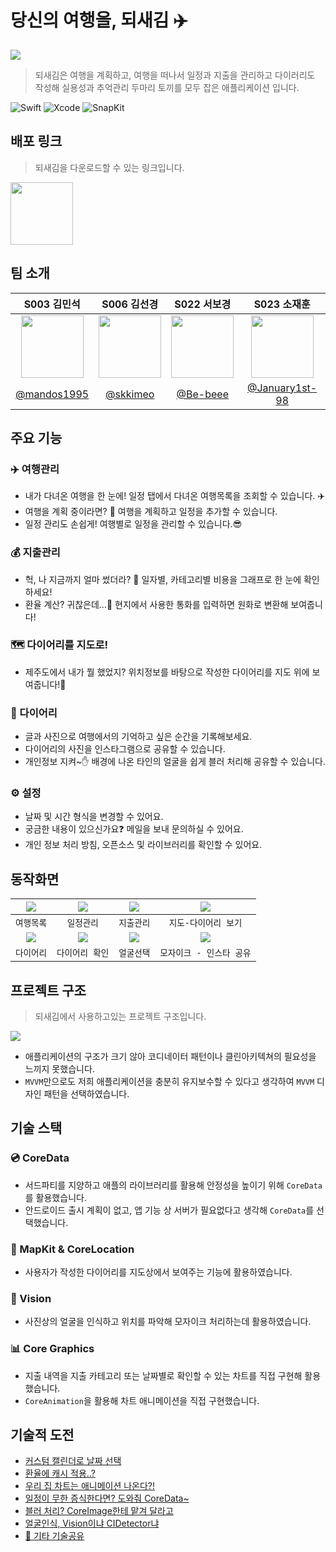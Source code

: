 # 당신의 여행을, 되새김 ✈️

<img src="https://user-images.githubusercontent.com/76734067/207257347-98c2c9e4-013f-4132-8029-99bbaa743d73.png">

> 되새김은 여행을 계획하고, 여행을 떠나서 일정과 지출을 관리하고 다이러리도 작성해 실용성과 추억관리 두마리 토끼를 모두 잡은 애플리케이션 입니다.

![Swift](https://img.shields.io/badge/swift-v5.7-orange?logo=swift) 
![Xcode](https://img.shields.io/badge/xcode-v14.0-blue?logo=xcode)
![SnapKit](https://img.shields.io/badge/SnapKit-v14.0-green)

## 배포 링크

> 되새김을 다운로드할 수 있는 링크입니다.

<a href="https://apps.apple.com/kr/app/%EB%90%98%EC%83%88%EA%B9%80/id6444737875">
  <img width="100" src="https://user-images.githubusercontent.com/76734067/207779701-cd44d8b6-d3eb-473d-86f6-50fc0f439374.png">
</a>

## 팀 소개

|S003 김민석|S006 김선경|S022 서보경|S023 소재훈|
|:-:|:-:|:-:|:-:|
|<img src="https://avatars.githubusercontent.com/u/77199797?v=4" width=100>|<img src="https://avatars.githubusercontent.com/u/81314063?v=4" width=100>|<img src="https://avatars.githubusercontent.com/u/50136980?v=4" width=100>|<img src="https://avatars.githubusercontent.com/u/76734067?v=4" width=100>|
|[@mandos1995](https://github.com/mandos1995)|[@skkimeo](https://github.com/skkimeo)|[@Be-beee](https://github.com/Be-beee)|[@January1st-98](https://github.com/January1st-98)|

## 주요 기능

### ✈️ 여행관리
- 내가 다녀온 여행을 한 눈에! 일정 탭에서 다녀온 여행목록을 조회할 수 있습니다. ✈️
- 여행을 계획 중이라면? 👀 여행을 계획하고 일정을 추가할 수 있습니다.
- 일정 관리도 손쉽게! 여행별로 일정을 관리할 수 있습니다.😎

### 💰 지출관리
- 헉, 나 지금까지 얼마 썼더라? 🤑 일자별, 카테고리별 비용을 그래프로 한 눈에 확인하세요!
- 환율 계산? 귀찮은데…🫤 현지에서 사용한 통화를 입력하면 원화로 변환해 보여줍니다!

### 🗺 다이어리를 지도로!
- 제주도에서 내가 뭘 했었지? 위치정보를 바탕으로 작성한 다이어리를 지도 위에 보여줍니다!📍

### 📝 다이어리
- 글과 사진으로 여행에서의 기억하고 싶은 순간을 기록해보세요.
- 다이어리의 사진을 인스타그램으로 공유할 수 있습니다.
- 개인정보 지켜~✋ 배경에 나온 타인의 얼굴을 쉽게 블러 처리해 공유할 수 있습니다.

### ⚙️ 설정
- 날짜 및 시간 형식을 변경할 수 있어요.
- 궁금한 내용이 있으신가요❓ 메일을 보내 문의하실 수 있어요.
- 개인 정보 처리 방침, 오픈소스 및 라이브러리를 확인할 수 있어요.

## 동작화면

|<img src="https://user-images.githubusercontent.com/76734067/207781971-47476431-72ef-4129-b9af-e3272b98fb3e.png">|<img src="https://user-images.githubusercontent.com/76734067/207781978-678f5dd3-d284-4954-81f2-ade9d3ac3f97.png">|<img src="https://user-images.githubusercontent.com/76734067/207781979-eff40a32-937d-449a-8950-af2416a9450b.png">|<img src="https://user-images.githubusercontent.com/76734067/207781983-91bcaf7d-8bef-4778-b20c-3f73260a8acd.png">|
|:-:|:-:|:-:|:-:|
|`여행목록`|`일정관리`|`지출관리`|`지도-다이어리 보기`|
|<img src="https://user-images.githubusercontent.com/76734067/207781984-cf015692-8754-40d5-b097-1ad2260fee75.png">|<img src="https://user-images.githubusercontent.com/76734067/207781987-f29f289c-652e-48bb-93cd-dda38d6117f8.png">|<img src="https://user-images.githubusercontent.com/76734067/207781989-1b64e17f-4c44-4f08-84e4-a8bd990c7cf4.png">|<img src="https://user-images.githubusercontent.com/76734067/207781991-3fa9e5aa-75f2-42f4-9100-808d48b8f3fa.png">|
|`다이어리`|`다이어리 확인`|`얼굴선택`|`모자이크 - 인스타 공유`|

## 프로젝트 구조

> 되새김에서 사용하고있는 프로젝트 구조입니다.

<img src="https://user-images.githubusercontent.com/76734067/207780104-3a489812-6340-46bd-8087-56a2bd7cb229.png">

- 애플리케이션의 구조가 크기 않아 코디네이터 패턴이나 클린아키텍쳐의 필요성을 느끼지 못했습니다.
- `MVVM`만으로도 저희 애플리케이션을 충분히 유지보수할 수 있다고 생각하여 `MVVM` 디자인 패턴을 선택하였습니다.

## 기술 스택

### 💿 CoreData
- 서드파티를 지양하고 애플의 라이브러리를 활용해 안정성을 높이기 위해 `CoreData`를 활용했습니다.
- 안드로이드 출시 계획이 없고, 앱 기능 상 서버가 필요없다고 생각해 `CoreData`를 선택했습니다.

### 🧭 MapKit & CoreLocation
- 사용자가 작성한 다이어리를 지도상에서 보여주는 기능에 활용하였습니다.

### 🙈 Vision
- 사진상의 얼굴을 인식하고 위치를 파악해 모자이크 처리하는데 활용하였습니다.

### 📊 Core Graphics
- 지출 내역을 지출 카테고리 또는 날짜별로 확인할 수 있는 차트를 직접 구현해 활용했습니다.
- `CoreAnimation`을 활용해 차트 애니메이션을 직접 구현했습니다.

## 기술적 도전
- [커스텀 캘린더로 날짜 선택](https://github.com/boostcampwm-2022/iOS11-Doesaegim/wiki/%EA%B8%B0%EC%88%A0%EC%A0%81-%EB%8F%84%EC%A0%84#%EC%BB%A4%EC%8A%A4%ED%85%80-%EC%BA%98%EB%A6%B0%EB%8D%94%EB%A1%9C-%EB%82%A0%EC%A7%9C-%EC%84%A0%ED%83%9D)
- [환율에 캐시 적용..?](https://github.com/boostcampwm-2022/iOS11-Doesaegim/wiki/%EA%B8%B0%EC%88%A0%EC%A0%81-%EB%8F%84%EC%A0%84#%ED%99%98%EC%9C%A8%EC%97%90-%EC%BA%90%EC%8B%9C-%EC%A0%81%EC%9A%A9)
- [우리 집 차트는 애니메이션 나온다?!](https://github.com/boostcampwm-2022/iOS11-Doesaegim/wiki/%EA%B8%B0%EC%88%A0%EC%A0%81-%EB%8F%84%EC%A0%84#%EC%9A%B0%EB%A6%AC-%EC%A7%91-%EC%B0%A8%ED%8A%B8%EB%8A%94-%EC%95%A0%EB%8B%88%EB%A9%94%EC%9D%B4%EC%85%98-%EB%82%98%EC%98%A8%EB%8B%A4)
- [일정이 무한 증식한다면? 도와줘 CoreData~](https://github.com/boostcampwm-2022/iOS11-Doesaegim/wiki/%EA%B8%B0%EC%88%A0%EC%A0%81-%EB%8F%84%EC%A0%84#%EC%9D%BC%EC%A0%95%EC%9D%B4-%EB%AC%B4%ED%95%9C-%EC%A6%9D%EC%8B%9D%ED%95%9C%EB%8B%A4%EB%A9%B4-%EB%8F%84%EC%99%80%EC%A4%98-coredata)
- [블러 처리? CoreImage한테 맡겨 달라고](https://github.com/boostcampwm-2022/iOS11-Doesaegim/wiki/%EA%B8%B0%EC%88%A0%EC%A0%81-%EB%8F%84%EC%A0%84#%EB%B8%94%EB%9F%AC-%EC%B2%98%EB%A6%AC-coreimage%ED%95%9C%ED%85%8C-%EB%A7%A1%EA%B2%A8-%EB%8B%AC%EB%9D%BC%EA%B3%A0)
- [얼굴인식, Vision이냐 CIDetector냐](https://github.com/boostcampwm-2022/iOS11-Doesaegim/wiki/%EA%B8%B0%EC%88%A0%EC%A0%81-%EB%8F%84%EC%A0%84#%EC%96%BC%EA%B5%B4%EC%9D%B8%EC%8B%9D-vision%EC%9D%B4%EB%83%90-cidetector%EB%83%90)
- [🍎 기타 기술공유](https://github.com/boostcampwm-2022/iOS11-Doesaegim/wiki/%EA%B8%B0%EC%88%A0%EC%A0%81-%EB%8F%84%EC%A0%84#%EA%B8%B0%ED%83%80-%EA%B8%B0%EC%88%A0-%EA%B3%B5%EC%9C%A0)
